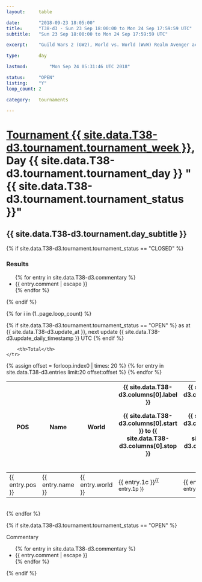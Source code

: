 ```yaml
---
layout: 	table

date: 		"2018-09-23 18:05:00"
title: 		"T38-d3 - Sun 23 Sep 18:00:00 to Mon 24 Sep 17:59:59 UTC"
subtitle: 	"Sun 23 Sep 18:00:00 to Mon 24 Sep 17:59:59 UTC"

excerpt:    "Guild Wars 2 (GW2), World vs. World (WvW) Realm Avenger achivement Tournament. \"Every Kill Counts\""

type:       day

lastmod: 		"Mon Sep 24 05:31:46 UTC 2018"

status:     "OPEN"
listing:    "Y"
loop_count: 2

category: 	tournaments

---
```

<div class="table_header">
    <h1><a href="{{ site.data.T38-d3.tournament.week_url }}">Tournament {{ site.data.T38-d3.tournament.tournament_week }}</a>, Day {{ site.data.T38-d3.tournament.tournament_day }} "{{ site.data.T38-d3.tournament.tournament_status }}"</h1>
    <h2>{{ site.data.T38-d3.tournament.day_subtitle }}</h2> 
</div>

{% if site.data.T38-d3.tournament.tournament_status == "CLOSED" %} 
<div class="commentary">
  <h3>Results</h3>
  <ul>
    {% for entry in site.data.T38-d3.commentary %}
    <li class="commentary_list">{{ entry.comment | escape }}</li>
    {% endfor %}
  </ul>
</div>
{% endif %}


{% for i in (1..page.loop_count) %}

{% if site.data.T38-d3.tournament.tournament_status == "OPEN" %} 
<span class="table_nextupdate">as at {{ site.data.T38-d3.update_at }}, next update {{ site.data.T38-d3.update_daily_timestamp }} UTC</span> 
{% endif %}

<table class="day_table">
  <colgroup>
    <col style="width:18px">
    <col style="width:55px">
    <col style="width:55px">
    <col style="width:12px">
    <col style="width:12px">
    <col style="width:12px">
    <col style="width:12px">
    <col style="width:12px">
    <col style="width:12px">
    <col style="width:12px">
    <col style="width:12px">
    <col style="width:12px">
    <col style="width:12px">
    <col style="width:12px">
    <col style="width:12px">
    <col style="width:12px">
    <col style="width:12px">
    <col style="width:12px">
    <col style="width:12px">
    <col style="width:12px">
    <col style="width:12px">
    <col style="width:12px">
    <col style="width:12px">
    <col style="width:12px">
    <col style="width:12px">
    <col style="width:12px">
    <col style="width:12px">
    <col style="width:18px">
  </colgroup>  
  <thead>
    <tr>
        <th>POS</th>
        <th class="AlignLeft">Name</th>
        <th class="AlignLeft">World</th>

<th><div class="label">{{ site.data.T38-d3.columns[0].label }}<p class="onhover">{{ site.data.T38-d3.columns[0].start }} to {{ site.data.T38-d3.columns[0].stop }}</p></div>​</th>
<th><div class="label">{{ site.data.T38-d3.columns[1].label }}<p class="onhover">{{ site.data.T38-d3.columns[1].start }} to {{ site.data.T38-d3.columns[1].stop }}</p></div>​</th>
<th><div class="label">{{ site.data.T38-d3.columns[2].label }}<p class="onhover">{{ site.data.T38-d3.columns[2].start }} to {{ site.data.T38-d3.columns[2].stop }}</p></div>​</th>
<th><div class="label">{{ site.data.T38-d3.columns[3].label }}<p class="onhover">{{ site.data.T38-d3.columns[3].start }} to {{ site.data.T38-d3.columns[3].stop }}</p></div>​</th>
<th><div class="label">{{ site.data.T38-d3.columns[4].label }}<p class="onhover">{{ site.data.T38-d3.columns[4].start }} to {{ site.data.T38-d3.columns[4].stop }}</p></div>​</th>
<th><div class="label">{{ site.data.T38-d3.columns[5].label }}<p class="onhover">{{ site.data.T38-d3.columns[5].start }} to {{ site.data.T38-d3.columns[5].stop }}</p></div>​</th>
<th><div class="label">{{ site.data.T38-d3.columns[6].label }}<p class="onhover">{{ site.data.T38-d3.columns[6].start }} to {{ site.data.T38-d3.columns[6].stop }}</p></div>​</th>
<th><div class="label">{{ site.data.T38-d3.columns[7].label }}<p class="onhover">{{ site.data.T38-d3.columns[7].start }} to {{ site.data.T38-d3.columns[7].stop }}</p></div>​</th>
<th><div class="label">{{ site.data.T38-d3.columns[8].label }}<p class="onhover">{{ site.data.T38-d3.columns[8].start }} to {{ site.data.T38-d3.columns[8].stop }}</p></div>​</th>
<th><div class="label">{{ site.data.T38-d3.columns[9].label }}<p class="onhover">{{ site.data.T38-d3.columns[9].start }} to {{ site.data.T38-d3.columns[9].stop }}</p></div>​</th>
<th><div class="label">{{ site.data.T38-d3.columns[10].label }}<p class="onhover">{{ site.data.T38-d3.columns[10].start }} to {{ site.data.T38-d3.columns[10].stop }}</p></div>​</th>

<th><div class="label">{{ site.data.T38-d3.columns[11].label }}<p class="onhover">{{ site.data.T38-d3.columns[11].start }} to {{ site.data.T38-d3.columns[11].stop }}</p></div>​</th>
<th><div class="label">{{ site.data.T38-d3.columns[12].label }}<p class="onhover">{{ site.data.T38-d3.columns[12].start }} to {{ site.data.T38-d3.columns[12].stop }}</p></div>​</th>
<th><div class="label">{{ site.data.T38-d3.columns[13].label }}<p class="onhover">{{ site.data.T38-d3.columns[13].start }} to {{ site.data.T38-d3.columns[13].stop }}</p></div>​</th>
<th><div class="label">{{ site.data.T38-d3.columns[14].label }}<p class="onhover">{{ site.data.T38-d3.columns[14].start }} to {{ site.data.T38-d3.columns[14].stop }}</p></div>​</th>
<th><div class="label">{{ site.data.T38-d3.columns[15].label }}<p class="onhover">{{ site.data.T38-d3.columns[15].start }} to {{ site.data.T38-d3.columns[15].stop }}</p></div>​</th>
<th><div class="label">{{ site.data.T38-d3.columns[16].label }}<p class="onhover">{{ site.data.T38-d3.columns[16].start }} to {{ site.data.T38-d3.columns[16].stop }}</p></div>​</th>
<th><div class="label">{{ site.data.T38-d3.columns[17].label }}<p class="onhover">{{ site.data.T38-d3.columns[17].start }} to {{ site.data.T38-d3.columns[17].stop }}</p></div>​</th>
<th><div class="label">{{ site.data.T38-d3.columns[18].label }}<p class="onhover">{{ site.data.T38-d3.columns[18].start }} to {{ site.data.T38-d3.columns[18].stop }}</p></div>​</th>
<th><div class="label">{{ site.data.T38-d3.columns[19].label }}<p class="onhover">{{ site.data.T38-d3.columns[19].start }} to {{ site.data.T38-d3.columns[19].stop }}</p></div>​</th>
<th><div class="label">{{ site.data.T38-d3.columns[20].label }}<p class="onhover">{{ site.data.T38-d3.columns[20].start }} to {{ site.data.T38-d3.columns[20].stop }}</p></div>​</th>

<th><div class="label">{{ site.data.T38-d3.columns[21].label }}<p class="onhover">{{ site.data.T38-d3.columns[21].start }} to {{ site.data.T38-d3.columns[21].stop }}</p></div>​</th>
<th><div class="label">{{ site.data.T38-d3.columns[22].label }}<p class="onhover">{{ site.data.T38-d3.columns[22].start }} to {{ site.data.T38-d3.columns[22].stop }}</p></div>​</th>
<th><div class="label">{{ site.data.T38-d3.columns[23].label }}<p class="onhover">{{ site.data.T38-d3.columns[23].start }} to {{ site.data.T38-d3.columns[23].stop }}</p></div>​</th>

        <th>Total</th>
    </tr>
  </thead>
  {% assign offset = forloop.index0 | times: 20 %}
<tbody>
{% for entry in site.data.T38-d3.entries limit:20 offset:offset %}
  <tr>
    <td class="pl{{ entry.pos }}">{{ entry.pos }}</td>
    <td class="AlignLeft">{{ entry.name }}</td>
    <td class="AlignLeft">{{ entry.world }}</td>
    <td class="pl{{ entry.1p }}">{{ entry.1c }}<sup>{{ entry.1p }}</sup></td>
    <td class="pl{{ entry.2p }}">{{ entry.2c }}<sup>{{ entry.2p }}</sup></td>
    <td class="pl{{ entry.3p }}">{{ entry.3c }}<sup>{{ entry.3p }}</sup></td>
    <td class="pl{{ entry.4p }}">{{ entry.4c }}<sup>{{ entry.4p }}</sup></td>
    <td class="pl{{ entry.5p }}">{{ entry.5c }}<sup>{{ entry.5p }}</sup></td>
    <td class="pl{{ entry.6p }}">{{ entry.6c }}<sup>{{ entry.6p }}</sup></td>
    <td class="pl{{ entry.7p }}">{{ entry.7c }}<sup>{{ entry.7p }}</sup></td>
    <td class="pl{{ entry.8p }}">{{ entry.8c }}<sup>{{ entry.8p }}</sup></td>
    <td class="pl{{ entry.9p }}">{{ entry.9c }}<sup>{{ entry.9p }}</sup></td>
    <td class="pl{{ entry.10p }}">{{ entry.10c }}<sup>{{ entry.10p }}</sup></td>
    <td class="pl{{ entry.11p }}">{{ entry.11c }}<sup>{{ entry.11p }}</sup></td>
    <td class="pl{{ entry.12p }}">{{ entry.12c }}<sup>{{ entry.12p }}</sup></td>
    <td class="pl{{ entry.13p }}">{{ entry.13c }}<sup>{{ entry.13p }}</sup></td>
    <td class="pl{{ entry.14p }}">{{ entry.14c }}<sup>{{ entry.14p }}</sup></td>
    <td class="pl{{ entry.15p }}">{{ entry.15c }}<sup>{{ entry.15p }}</sup></td>
    <td class="pl{{ entry.16p }}">{{ entry.16c }}<sup>{{ entry.16p }}</sup></td>
    <td class="pl{{ entry.17p }}">{{ entry.17c }}<sup>{{ entry.17p }}</sup></td>
    <td class="pl{{ entry.18p }}">{{ entry.18c }}<sup>{{ entry.18p }}</sup></td>
    <td class="pl{{ entry.19p }}">{{ entry.19c }}<sup>{{ entry.19p }}</sup></td>
    <td class="pl{{ entry.20p }}">{{ entry.20c }}<sup>{{ entry.20p }}</sup></td>
    <td class="pl{{ entry.21p }}">{{ entry.21c }}<sup>{{ entry.21p }}</sup></td>
    <td class="pl{{ entry.22p }}">{{ entry.22c }}<sup>{{ entry.22p }}</sup></td>
    <td class="pl{{ entry.23p }}">{{ entry.23c }}<sup>{{ entry.23p }}</sup></td>
    <td class="pl{{ entry.24p }}">{{ entry.24c }}<sup>{{ entry.24p }}</sup></td>
    <td>{{ entry.total }}</td>
  </tr>
{% endfor %}  
</tbody>
</table>
<div class="leaderboard"></div>
<br />
{% endfor %}

{% if site.data.T38-d3.tournament.tournament_status == "OPEN" %} 
<div class="commentary">
  <span class="commentary_title">Commentary</span>
  <ul>
    {% for entry in site.data.T38-d3.commentary %}
    <li class="commentary_list">{{ entry.comment | escape }}</li>
    {% endfor %}
  </ul>
</div>
{% endif %}



